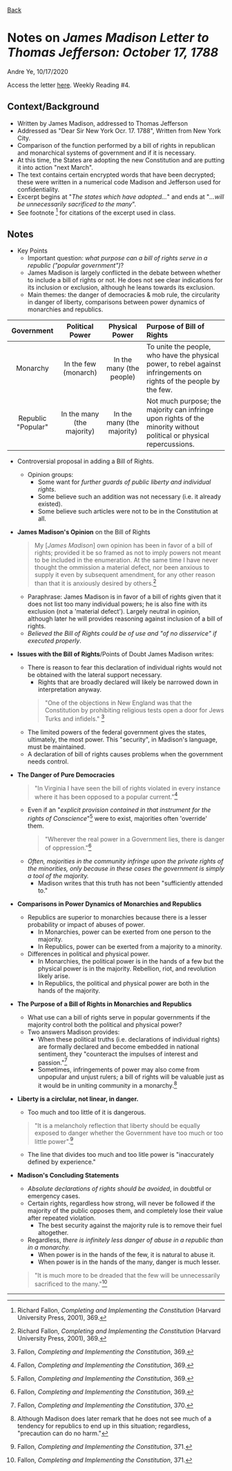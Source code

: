 [Back](https://andre-ye.github.io/history/history_navigation)

# Notes on *James Madison Letter to Thomas Jefferson: October 17, 1788*
Andre Ye, 10/17/2020

Access the letter [here](https://www.revolutionary-war-and-beyond.com/james-madison-letter-to-thomas-jefferson-october-17-1788.html#:~:text=James%20Madison%20letterto%20Thomas%20Jefferson%20-October%2017%2C%201788.,inside%20of%20brackets%20%5B%5D%20were%20written%20in%20cipher).
Weekly Reading #4.

## Context/Background
- Written by James Madison, addressed to Thomas Jefferson
- Addressed as "Dear Sir New York Ocr. 17. 1788", Written from New York City.
- Comparison of the function performed by a bill of rights in republican and monarchical systems of government and if it is necessary.
- At this time, the States are adopting the new Constitution and are putting it into action "next March".
- The text contains certain encrypted words that have been decrypted; these were written in a numerical code Madison and Jefferson used for confidentiality.
- Excerpt begins at "*The states which have adopted...*" and ends at "*...will be unnecessarily sacrificed to the many*".
- See footnote [^1] for citations of the excerpt used in class.

## Notes

- Key Points
  - Important question: _what purpose can a bill of rights serve in a republic ("popular government")_?
  - James Madison is largely conflicted in the debate between whether to include a bill of rights or not. He does not see clear indications for its inclusion or exclusion, although he leans towards its exclusion.
  - Main themes: the danger of democracies & mob rule, the circularity in danger of liberty, comparisons between power dynamics of monarchies and republics.
  
| Government | Political Power | Physical Power | Purpose of Bill of Rights |
| :---: | :---: | :---: | :--- |
| Monarchy | In the few (monarch) | In the many (the people) | To unite the people, who have the physical power, to rebel against infringements on rights of the people by the few. |
| Republic "Popular" | In the many (the majority) | In the many (the majority) | Not much purpose; the majority can infringe upon rights of the minority without political or physical repercussions. |
  

- Controversial proposal in adding a Bill of Rights.
  - Opinion groups:
    - Some want for *further guards of public liberty and individual rights*.
    - Some believe such an addition was not necessary (i.e. it already existed).
    - Some believe such articles were not to be in the Constitution at all.


- **James Madison's Opinion** on the Bill of Rights
  > My [*James Madison*] own opinion has been in favor of a bill of rights; provided it be so framed as not to imply powers not meant to be included in the enumeration. At the same time I have never thought the ommission a material defect, nor been anxious to supply it even by subsequent amendment, for any other reason than that it is anxiously desired by others.[^1]
  - Paraphrase: James Madison is in favor of a bill of rights given that it does not list too many individual powers; he is also fine with its exclusion (not a 'material defect'). Largely neutral in opinion, although later he will provides reasoning against inclusion of a bill of rights.
  - *Believed the Bill of Rights could be of use and "of no disservice" if executed properly*.


- **Issues with the Bill of Rights**/Points of Doubt James Madison writes:
  - There is reason to fear this declaration of individual rights would not be obtained with the lateral support necessary.
    - Rights that are broadly declared will likely be narrowed down in interpretation anyway.
    > "One of the objections in New England was that the Constitution by prohibiting religious tests open a door for Jews Turks and infidels." [^2]
  - The limited powers of the federal government gives the states, ultimately, the most power. This "security", in Madison's language, must be maintained.
  - A declaration of bill of rights causes problems when the government needs control.


- **The Danger of Pure Democracies**
  > "In Virginia I have seen the bill of rights violated in every instance where it has been opposed to a popular current."[^3]
  - Even if an "*explicit provision contained in that instrument for the rights of Conscience*"[^4] were to exist, majorities often 'override' them.
    > "Wherever the real power in a Government lies, there is danger of oppression."[^5]
  - *Often, majorities in the community infringe upon the private rights of the minorities, only because in these cases the government is simply a tool of the majority.*
    - Madison writes that this truth has not been "sufficiently attended to."


- **Comparisons in Power Dynamics of Monarchies and Republics**
  - Republics are superior to monarchies because there is a lesser probability or impact of abuses of power.
    - In Monarchies, power can be exerted from one person to the majority.
    - In Republics, power can be exerted from a majority to a minority.
  - Differences in political and physical power.
    - In Monarchies, the political power is in the hands of a few but the physical power is in the majority. Rebellion, riot, and revolution likely arise.
    - In Republics, the political and physical power are both in the hands of the majority.


- **The Purpose of a Bill of Rights in Monarchies and Republics**
  - What use can a bill of rights serve in popular governments if the majority control both the political and physical power?
  - Two answers Madison provides:
    - When these political truths (i.e. declarations of individual rights) are formally declared and become embedded in national sentiment, they "counteract the impulses of interest and passion."[^6]
    - Sometimes, infringements of power may also come from unpopular and unjust rulers; a bill of rights will be valuable just as it would be in uniting community in a monarchy.[^7]


- **Liberty is a circlular, not linear, in danger.**
  - Too much and too little of it is dangerous.
  > "It is a melancholy reflection that liberty should be equally exposed to danger whether the Government have too much or too little power".[^8]
  - The line that divides too much and too litle power is "inaccurately defined by experience."


- **Madison's Concluding Statements**
  - *Absolute declarations of rights should be avoided*, in doubtful or emergency cases.
  - Certain rights, regardless how strong, will never be followed if the majority of the public opposes them, and completely lose their value after repeated violation.
    - The best security against the majority rule is to remove their fuel altogether.
  - Regardless, *there is infinitely less danger of abuse in a republic than in a monarchy.*
    - When power is in the hands of the few, it is natural to abuse it.
    - When power is in the hands of the many, danger is much lesser.
  > "It is much more to be dreaded that the few will be unnecessarily sacrificed to the many."[^9]

---

[^1]: Richard Fallon, *Completing and Implementing the Constitution* (Harvard University Press, 2001), 369.
[^2]: Fallon, *Completing and Implementing the Constitution*, 369.
[^3]: Fallon, *Completing and Implementing the Constitution*, 369.
[^4]: Fallon, *Completing and Implementing the Constitution*, 369.
[^5]: Fallon, *Completing and Implementing the Constitution*, 369.
[^6]: Fallon, *Completing and Implementing the Constitution*, 370.
[^7]: Although Madison does later remark that he does not see much of a tendency for republics to end up in this situation; regardless, "precaution can do no harm."
[^8]: Fallon, *Completing and Implementing the Constitution*, 371.
[^9]: Fallon, *Completing and Implementing the Constitution*, 371.

